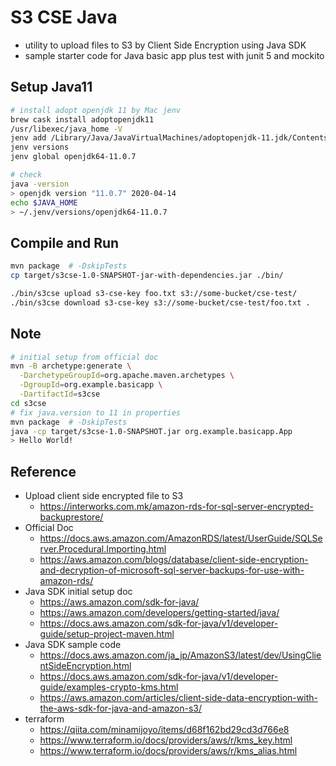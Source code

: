 # S3 CSE Java

- utility to upload files to S3 by Client Side Encryption using Java SDK
- sample starter code for Java basic app plus test with junit 5 and mockito

## Setup Java11

```bash
# install adopt openjdk 11 by Mac jenv
brew cask install adoptopenjdk11
/usr/libexec/java_home -V
jenv add /Library/Java/JavaVirtualMachines/adoptopenjdk-11.jdk/Contents/Home
jenv versions
jenv global openjdk64-11.0.7

# check
java -version
> openjdk version "11.0.7" 2020-04-14
echo $JAVA_HOME
> ~/.jenv/versions/openjdk64-11.0.7
```

## Compile and Run

```bash
mvn package  # -DskipTests
cp target/s3cse-1.0-SNAPSHOT-jar-with-dependencies.jar ./bin/

./bin/s3cse upload s3-cse-key foo.txt s3://some-bucket/cse-test/
./bin/s3cse download s3-cse-key s3://some-bucket/cse-test/foo.txt .
```

## Note

```bash
# initial setup from official doc
mvn -B archetype:generate \
  -DarchetypeGroupId=org.apache.maven.archetypes \
  -DgroupId=org.example.basicapp \
  -DartifactId=s3cse
cd s3cse
# fix java.version to 11 in properties
mvn package  # -DskipTests
java -cp target/s3cse-1.0-SNAPSHOT.jar org.example.basicapp.App
> Hello World!
```

## Reference

- Upload client side encrypted file to S3
  - https://interworks.com.mk/amazon-rds-for-sql-server-encrypted-backuprestore/
- Official Doc
  - https://docs.aws.amazon.com/AmazonRDS/latest/UserGuide/SQLServer.Procedural.Importing.html
  - https://aws.amazon.com/blogs/database/client-side-encryption-and-decryption-of-microsoft-sql-server-backups-for-use-with-amazon-rds/
- Java SDK initial setup doc
  - https://aws.amazon.com/sdk-for-java/
  - https://aws.amazon.com/developers/getting-started/java/
  - https://docs.aws.amazon.com/sdk-for-java/v1/developer-guide/setup-project-maven.html
- Java SDK sample code
  - https://docs.aws.amazon.com/ja_jp/AmazonS3/latest/dev/UsingClientSideEncryption.html
  - https://docs.aws.amazon.com/sdk-for-java/v1/developer-guide/examples-crypto-kms.html
  - https://aws.amazon.com/articles/client-side-data-encryption-with-the-aws-sdk-for-java-and-amazon-s3/
- terraform
  - https://qiita.com/minamijoyo/items/d68f162bd29cd3d766e8
  - https://www.terraform.io/docs/providers/aws/r/kms_key.html
  - https://www.terraform.io/docs/providers/aws/r/kms_alias.html
